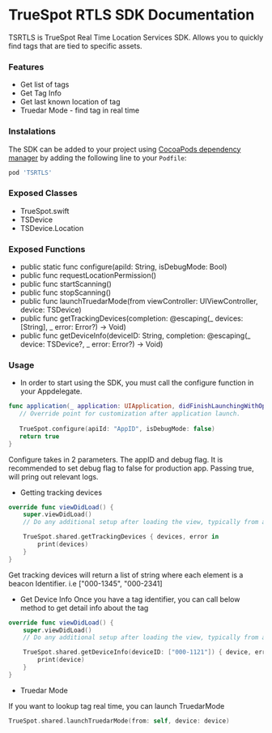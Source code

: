 # TrueSpot RTLS SDK Documentation #

TSRTLS is TrueSpot Real Time Location Services SDK. Allows you to quickly find tags that are tied to specific assets.

### Features ###
- Get list of tags
- Get Tag Info
- Get last known location of tag
- Truedar Mode - find tag in real time

### Instalations ###
The SDK can be added to your project using [CocoaPods dependency manager](http://blog.cocoapods.org/Pod-Authors-Guide-to-CocoaPods-Frameworks/) by adding the following line to your `Podfile`:

```ruby
pod 'TSRTLS'
```

### Exposed Classes ###
- TrueSpot.swift
- TSDevice
- TSDevice.Location

### Exposed Functions ###
- public static func configure(apiId: String, isDebugMode: Bool)
-  public func requestLocationPermission()
-  public func startScanning()
-  public func stopScanning()
-  public func launchTruedarMode(from viewController: UIViewController, device: TSDevice)
-  public func getTrackingDevices(completion: @escaping(_ devices: [String], _ error: Error?) -> Void)
-  public func getDeviceInfo(deviceID: String, completion: @escaping(_ device: TSDevice?, _ error: Error?) -> Void)


### Usage ###
- In order to start using the SDK, you must call the configure function in your Appdelegate.

```swift
func application(_ application: UIApplication, didFinishLaunchingWithOptions launchOptions: [UIApplicationLaunchOptionsKey: Any]?) -> Bool {
   // Override point for customization after application launch.
        
   TrueSpot.configure(apiId: "AppID", isDebugMode: false)
   return true
}
```
Configure takes in 2 parameters. The appID and debug flag. It is recommended to set debug flag to false for production app. Passing true, will pring out relevant logs.

- Getting tracking devices

```swift
override func viewDidLoad() {
    super.viewDidLoad()
    // Do any additional setup after loading the view, typically from a nib.

    TrueSpot.shared.getTrackingDevices { devices, error in
        print(devices)
    }
}
```
Get tracking devices will return a list of string where each element is a beacon Identifier. i.e ["000-1345", "000-2341]

- Get Device Info
Once you have a tag identifier, you can call below method to get detail info about the tag

```swift
override func viewDidLoad() {
    super.viewDidLoad()
    // Do any additional setup after loading the view, typically from a nib.

    TrueSpot.shared.getDeviceInfo(deviceID: ["000-1121"]) { device, error in
        print(device)
    }
}
```

- Truedar Mode

If you want to lookup tag real time, you can launch TruedarMode
```swift
TrueSpot.shared.launchTruedarMode(from: self, device: device)
```
